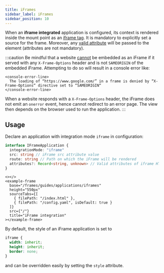 ```yaml
---
title: iFrames
sidebar_label: iFrames
sidebar_position: 10
---
```


When an **iframe integrated** application is configured, its context is rendered inside the <micro-lc></micro-lc> mount
point as an [iframe tag](https://developer.mozilla.org/en-US/docs/Web/HTML/Element/iframe). It is mandatory to explicitly
set a source for the frame. Moreover, any 
[valid attribute](https://developer.mozilla.org/en-US/docs/Web/HTML/Element/iframe#attributes) will be passed to the
element (attributes are not mandatory).

:::caution
Be mindful that a website [cannot](https://developer.mozilla.org/en-US/docs/Web/HTTP/Headers/X-Frame-Options) be embedded
as an iFrame if it served with any `X-Frame-Options` header and <micro-lc></micro-lc> is not `SAMEORIGIN` of the
embedded iFrame. Attempting to do so will result in a console error like:

```mdx-code-block
<console-error-line>
  The loading of “https://www.google.com/” in a frame is denied by “X-Frame-Options“ directive set to “SAMEORIGIN“
</console-error-line>
```

When a website responds with a `X-Frame-Options` header, the iFrame does not emit an `onerror` event, hence
<micro-lc></micro-lc> cannot redirect to an error page. The view then depends on the browser used to run the application.
:::

## Usage

Declare an application with integration mode `iframe` in <micro-lc></micro-lc> configuration:

```typescript
interface IFrameApplication {
  integrationMode: "iframe"
  src: string // iFrame src attribute value
  route: string // Path on which the iFrame will be rendered
  attributes?: Record<string, unknown> // Valid attributes of iframe HTML element
}
```

```mdx-code-block
<></>
<example-frame
  base="/frames/guides/applications/iframes"
  height="550px"
  sourceTabs={[
    { filePath: "/index.html" },
    { filePath: "/config.yaml", isDefault: true }
  ]}
  src={"/"}
  title="iFrame integration"
></example-frame>
```

By default, the style of an iFrame application is set to

```css
iframe {
  width: inherit;
  height: inherit;
  border: none;
}
```

and can be overridden easily by setting the `style` attribute.
